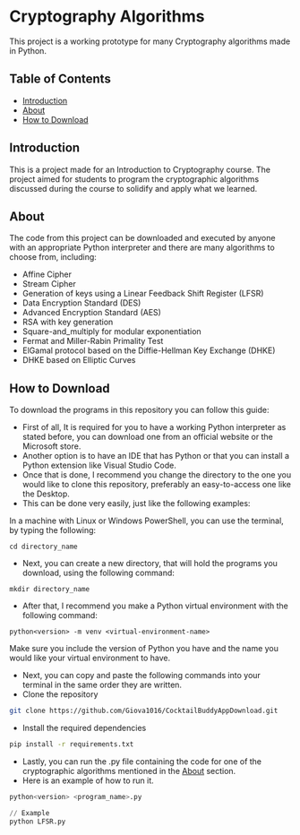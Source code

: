 # Cryptography Algorithms

This project is a working prototype for many Cryptography algorithms made in Python.

## Table of Contents
- [Introduction](#introduction)
- [About](#about)
- [How to Download](#how_to_download)

## Introduction

This is a project made for an Introduction to Cryptography course.
The project aimed for students to program the cryptographic algorithms discussed during the course to solidify and apply what we learned.

## About

The code from this project can be downloaded and executed by anyone with an appropriate Python interpreter and there are many algorithms to choose from, including:
- Affine Cipher
- Stream Cipher
- Generation of keys using a Linear Feedback Shift Register (LFSR)
- Data Encryption Standard (DES)
- Advanced Encryption Standard (AES)
- RSA with key generation
- Square-and_multiply for modular exponentiation
- Fermat and Miller-Rabin Primality Test
- ElGamal protocol based on the Diffie-Hellman Key Exchange (DHKE)
- DHKE based on Elliptic Curves

## How to Download

To download the programs in this repository you can follow this guide:
- First of all, It is required for you to have a working Python interpreter as stated before, you can download one from an official website or the Microsoft store.
- Another option is to have an IDE that has Python or that you can install a Python extension like Visual Studio Code.
- Once that is done, I recommend you change the directory to the one you would like to clone this repository, preferably an easy-to-access one like the Desktop.
- This can be done very easily, just like the following examples:

In a machine with Linux or Windows PowerShell, you can use the terminal, by typing the following: 

```
cd directory_name
```
- Next, you can create a new directory, that will hold the programs you download, using the following command:

```
mkdir directory_name
```
- After that, I recommend you make a Python virtual environment with the following command:

```
python<version> -m venv <virtual-environment-name>
```
Make sure you include the version of Python you have and the name you would like your virtual environment to have.

- Next, you can copy and paste the following commands into your terminal in the same order they are written.
- Clone the repository

```bash
git clone https://github.com/Giova1016/CocktailBuddyAppDownload.git
```
- Install the required dependencies

```bash
pip install -r requirements.txt
```
- Lastly, you can run the .py file containing the code for one of the cryptographic algorithms mentioned in the [About](#about) section.
- Here is an example of how to run it.
```python
python<version> <program_name>.py

// Example
python LFSR.py
```

